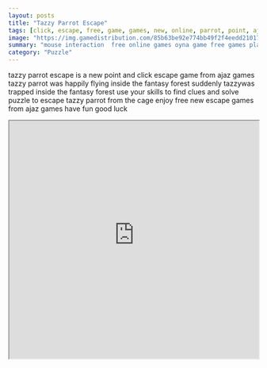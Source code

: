 ```yaml
---
layout: posts
title: "Tazzy Parrot Escape"
tags: [click, escape, free, game, games, new, online, parrot, point, ajaz, tazzy, free, online, games, oyna, game, free, games, play, play, games]
image: "https://img.gamedistribution.com/85b63be92e774bb49f2f4eedd21017ff.jpg"
summary: "mouse interaction  free online games oyna game free games play play games"
category: "Puzzle"
---
```


tazzy parrot escape is a new point and click escape game from ajaz games tazzy parrot was happily flying inside the fantasy forest suddenly tazzywas trapped inside the fantasy forest use your skills to find clues and solve puzzle to escape tazzy parrot from the cage enjoy free new escape games from ajaz games have fun good luck

<iframe width="100%" height="480px;" src="https://flash.gamedistribution.com?game=85b63be92e774bb49f2f4eedd21017ff"></iframe>